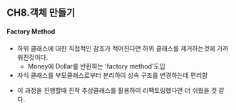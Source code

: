 ## CH8.객체 만들기

#### Factory Method
- 하위 클래스에 대한 직접적인 참조가 적어진다면 하위 클래스를 제거하는것에 가까워진것이다.
	- Money에 Dollar를 반환하는 'factory method'도입
- 자식 클래스를 부모클래스로부터 분리하여 상속 구조를 변경하는데 편리함

* 이 과정을 진행할때 진작 추상클래스를 활용하여 리팩토링했다면 더 쉬웠을 것 같다.
